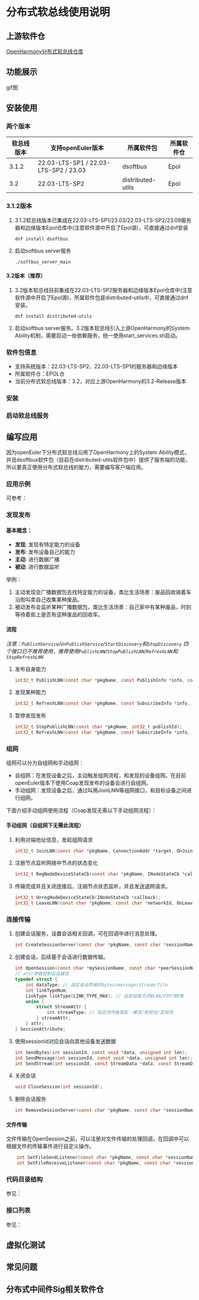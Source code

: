 # 分布式软总线使用说明

## 上游软件仓

[OpenHarmony分布式软总线仓库](https://gitee.com/openharmony/communication_dsoftbus)

## 功能展示

gif图

## 安装使用

### 两个版本
| 软总线版本 | 支持openEuler版本 | 所属软件包 | 所属软件仓 |
| --- | --- | --- | --- |
| 3.1.2 | 22.03-LTS-SP1 / 22.03-LTS-SP2 / 23.03 | dsoftbus | Epol |
| 3.2 | 22.03-LTS-SP2 | distributed-utils | Epol |

### 3.1.2版本

1. 3.1.2软总线版本已集成在22.03-LTS-SP1/23.03/22.03-LTS-SP2/23.09服务器和边缘版本Epol仓库中(注意软件源中开启了Epol源)，可直接通过dnf安装
    ```shell
    dnf install dsoftbus
    ```
1. 启动softbus server服务
    ```shell
    ./softbus_server_main
    ```

#### 3.2版本（推荐）

1. 3.2版本软总线目前集成在22.03-LTS-SP2服务器和边缘版本Epol仓库中(注意软件源中开启了Epol源)，所属软件包是distributed-utils中，可直接通过dnf安装。
    ```shell
    dnf install distributed-utils
    ```
1. 启动softbus server服务。3.2版本软总线引入上游OpenHarmony的System Ability机制，需要启动一些依赖服务，统一使用start_services.sh启动。


### 软件包信息

* 支持系统版本：22.03-LTS-SP2、22.03-LTS-SP1的服务器和边缘版本
* 所属软件仓：EPOL仓
* 当前分布式软总线版本：3.2，对应上游OpenHarmony的3.2-Release版本

### 安装

### 启动软总线服务

## 编写应用

因为openEuler下分布式软总线沿用了OpenHarmony上的System Ability模式，并且dsoftbus软件包（目前在distributed-utils软件包中）提供了服务端的功能，所以要真正使用分布式软总线的能力，需要编写客户端应用。

### 应用示例

可参考：

### 发现发布

#### 基本概念：

* **发现**: 发现有特定能力的设备
* **发布**: 发布设备自己的能力
* **主动**: 进行数据广播
* **被动**: 进行数据监听

举例： 
1. 主动发现会广播数据包去找特定能力的设备，类比生活场景：废品回收骑着车沿街叫卖自己收集某种废品。
1. 被动发布会监听某种广播数据包，类比生活场景：自己家中有某种废品，时刻等待着街上是否有这种废品的回收车。

#### 流程

*注意：`PublishService`/`UnPublishService`/`StartDiscovery`和`StopDiscovery` 四个接口已不推荐使用，推荐使用`PublishLNN`/`StopPublishLNN`/`RefreshLNN`和`StopRefreshLNN`*

1. 发布自身能力
    ```C
    int32_t PublishLNN(const char *pkgName, const PublishInfo *info, const IPublishCb *cb);
    ```
1. 发现某种能力
    ```C
    int32_t RefreshLNN(const char *pkgName, const SubscribeInfo *info, const IRefreshCallback *cb);
    ```
1. 暂停发现发布
    ```C
    int32_t StopPublishLNN(const char *pkgName, int32_t publishId);
    int32_t RefreshLNN(const char *pkgName, const SubscribeInfo *info, const IRefreshCallback *cb);
    ```

### 组网

组网可以分为自组网和手动组网：

* 自组网：在发现设备之后，主动触发组网流程，和发现的设备组网。在目前openEuler版本下使用Coap发现发布的设备会进行自组网。
* 手动组网：发现设备之后，通过叫用JoinLNN等组网接口，和目标设备之间进行组网。

下面介绍手动组网使用流程（Coap发现无需以下手动组网流程）：

#### 手动组网（自组网下无需此流程）

1. 利用对端地址信息，发起组网请求
    ```C
    int32_t JoinLNN(const char *pkgName, ConnectionAddr *target, OnJoinLNNResult cb);
    ```
1. 注册节点监听网络中节点的状态变化
    ```C
    int32_t RegNodeDeviceStateCb(const char *pkgName, INodeStateCb *callback);
    ```
1. 传输完成并且关闭连接后，注销节点状态监听，并且发送退网请求。
    ```C
    int32_t UnregNodeDeviceStateCb(INodeStateCb *callback);
    int32_t LeaveLNN(const char *pkgName, const char *networkId, OnLeaveLNNResult cb);
    ```

### 连接传输

1. 创建会话服务，设置会话相关回调，可在回调中进行消息处理。
    ```C
    int CreateSessionServer(const char *pkgName, const char *sessionName, const ISessionListener* listener);
    ```
1. 创建会话，后续基于会话进行数据传输。
    ```C
    int OpenSession(const char *mySessionName, const char *peerSessionName, const char *peerNetworkId, const char *groupId, const SessionAttribute* attr);
    // attr参数控制会话属性
    typedef struct {
        int dataType; // 指定会话传输的bytes/message/stream/file
        int linkTypeNum;
        LinkType linkType[LINK_TYPE_MAX]; // 指定链接方式WLAN/P2P/BR等
        union {
            struct StreamAttr {
                int streamType; // 指定流传输类型：裸流/视频流/音频流
            } streamAttr;
        } attr;
    } SessionAttribute;
    ```
1. 使用sessionId对应会话向其他设备发送数据
    ```C
    int SendBytes(int sessionId, const void *data, unsigned int len);
    int SendMessage(int sessionId, const void *data, unsigned int len);
    int SendStream(int sessionId, const StreamData *data, const StreamData *ext, const StreamFrameInfo *param);
    ```
1. 关闭会话
    ```C
    void CloseSession(int sessionId);
    ```
1. 删除会话服务
    ```C
    int RemoveSessionServer(const char *pkgName, const char *sessionName);
    ```
#### 文件传输

文件传输在OpenSession之前，可以注册对文件传输的处理回调，在回调中可以根据文件的传输事件进行自定义操作。

```C
    int SetFileSendListener(const char *pkgName, const char *sessionName, const IFileSendListener *sendListener);
    int SetFileReceiveListener(const char *pkgName, const char *sessionName,const IFileReceiveListener *recvListener, const char *rootDir);
```

### 代码目录结构

参见：

### 接口列表

参见：

## 虚拟化测试

## 常见问题



## 分布式中间件Sig相关软件仓